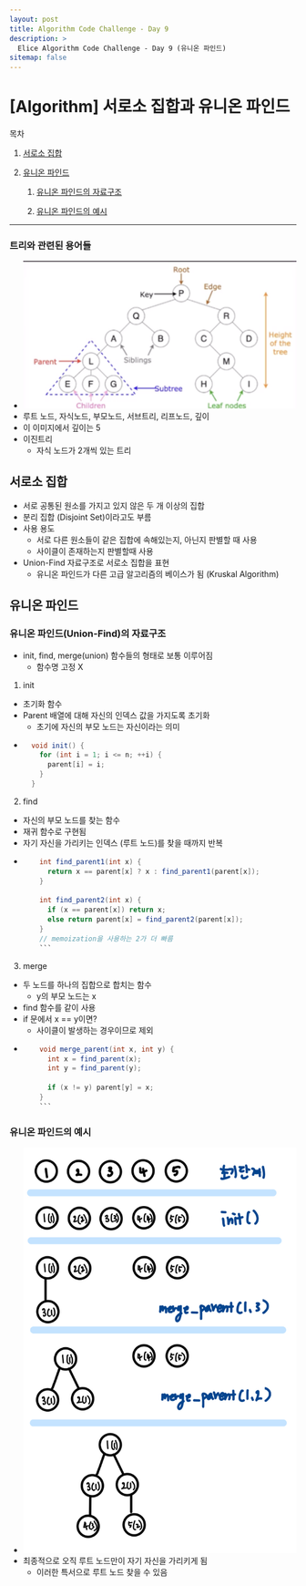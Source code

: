 ```yaml
---
layout: post
title: Algorithm Code Challenge - Day 9
description: >
  Elice Algorithm Code Challenge - Day 9 (유니온 파인드)
sitemap: false
---
```


# [Algorithm] 서로소 집합과 유니온 파인드

목차
1. [서로소 집합](#서로소-집합)

2. [유니온 파인드](#유니온-파인드)

    1) [유니온 파인드의 자료구조](#유니온-파인드union-find의-자료구조)
    
    2) [유니온 파인드의 예시](#유니온-파인드의-예시)

---


### 트리와 관련된 용어들
- ![Full-width image](/algorithm/image/day9_image.png)
- 루트 노드, 자식노드, 부모노드, 서브트리, 리프노드, 깊이
- 이 이미지에서 깊이는 5
- 이진트리
  - 자식 노드가 2개씩 있는 트리

## 서로소 집합
- 서로 공통된 원소를 가지고 있지 않은 두 개 이상의 집합
- 분리 집합 (Disjoint Set)이라고도 부름
- 사용 용도
  - 서로 다른 원소들이 같은 집합에 속해있는지, 아닌지 판별할 때 사용
  - 사이클이 존재하는지 판별할때 사용
- Union-Find 자료구조로 서로소 집합을 표현
  - 유니온 파인드가 다른 고급 알고리즘의 베이스가 됨 (Kruskal Algorithm)

## 유니온 파인드

### 유니온 파인드(Union-Find)의 자료구조
- init, find, merge(union) 함수들의 형태로 보통 이루어짐
  - 함수명 고정 X

1. init
  - 초기화 함수
  - Parent 배열에 대해 자신의 인덱스 값을 가지도록 초기화
    - 초기에 자신의 부모 노드는 자신이라는 의미
  - ```java
      void init() {
        for (int i = 1; i <= n; ++i) {
          parent[i] = i;
        }
      }
      ```

2. find
  - 자신의 부모 노드를 찾는 함수
  - 재귀 함수로 구현됨
  - 자기 자신을 가리키는 인덱스 (루트 노드)를 찾을 때까지 반복
  - ```java
        int find_parent1(int x) {
          return x == parent[x] ? x : find_parent1(parent[x]);
        }

        int find_parent2(int x) {
          if (x == parent[x]) return x;
          else return parent[x] = find_parent2(parent[x]);
        }
        // memoization을 사용하는 2가 더 빠름
        ```
3. merge
  - 두 노드를 하나의 집합으로 합치는 함수
    - y의 부모 노드는 x
  - find 함수를 같이 사용
  - if 문에서 x == y이면?
    - 사이클이 발생하는 경우이므로 제외
  - ```java
        void merge_parent(int x, int y) {
          int x = find_parent(x);
          int y = find_parent(y);

          if (x != y) parent[y] = x;
        }
        ```

### 유니온 파인드의 예시
- ![Full-width image](/algorithm/image/day9_image-1.jpeg)
- 최종적으로 오직 루트 노드만이 자기 자신을 가리키게 됨
  - 이러한 특서으로 루트 노드 찾을 수 있음